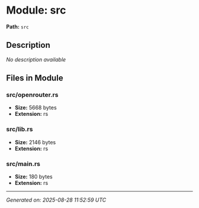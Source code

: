 # Module: src

**Path:** `src`

## Description

*No description available*

## Files in Module

### src/openrouter.rs

- **Size:** 5668 bytes
- **Extension:** rs

### src/lib.rs

- **Size:** 2146 bytes
- **Extension:** rs

### src/main.rs

- **Size:** 180 bytes
- **Extension:** rs

---
*Generated on: 2025-08-28 11:52:59 UTC*
